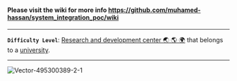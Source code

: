 #### Please visit the wiki for more info https://github.com/muhamed-hassan/system_integration_poc/wiki

***

**`Difficulty Level`**: [Research and development center 🌏 🌎 🌍](https://en.wikipedia.org/wiki/Research_and_development) that belongs to a [university](https://en.wikipedia.org/wiki/University).

***

![Vector-495300389-2-1](https://user-images.githubusercontent.com/17825804/221248963-cc1094ea-c448-46c4-b625-096c13a84417.png)
